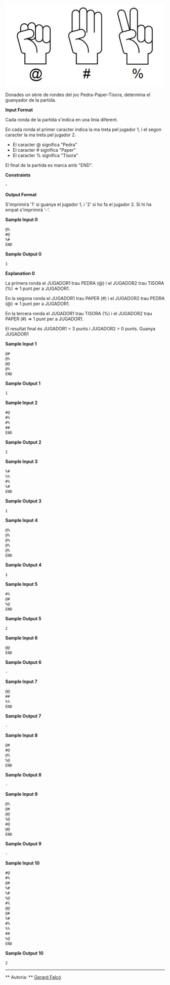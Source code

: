![image](1571220517-743a865526-istockphoto-824700882-612x612.jpg)

Donades un sèrie de rondes del joc Pedra-Paper-Tisora, determina el
guanyador de la partida.

**Input Format**

Cada ronda de la partida s'indica en una línia diferent.

En cada ronda el primer caracter indica la ma treta pel jugador 1, i el
segon caracter la ma treta pel jugador 2.

  - El caracter @ significa "Pedra"
  - El caracter \# significa "Paper"
  - El caracter % significa "Tisora"

El final de la partida es marca amb "END".

**Constraints**

\-

**Output Format**

S'imprimirà '1' si guanya el jugador 1, i '2' si ho fa el jugador 2. Si
hi ha empat s'imprimirà '-'.

**Sample Input 0**

    @%
    #@
    %#
    END

**Sample Output 0**

``` 
1
```

**Explanation 0**

La primera ronda el JUGADOR1 trau PEDRA (@) i el JUGADOR2 trau TISORA
(%) =\> 1 punt per a JUGADOR1.

En la segona ronda el JUGADOR1 trau PAPER (\#) i el JUGADOR2 trau PEDRA
(@) =\> 1 punt per a JUGADOR1.

En la tercera ronda el JUGADOR1 trau TISORA (%) i el JUGADOR2 trau PAPER
(\#) =\> 1 punt per a JUGADOR1.

El resultat final és JUGADOR1 = 3 punts i JUGADOR2 = 0 punts. Guanya
JUGADOR1

**Sample Input 1**

    @#
    @%
    @@
    @%
    END

**Sample Output 1**

``` 
1
```

**Sample Input 2**

    #@
    #%
    #%
    ##
    END

**Sample Output 2**

``` 
2
```

**Sample Input 3**

    %#
    %%
    #%
    %#
    END

**Sample Output 3**

``` 
1
```

**Sample Input 4**

    @%
    @%
    @%
    @%
    @%
    END

**Sample Output 4**

``` 
1
```

**Sample Input 5**

    #%
    @#
    %@
    END

**Sample Output 5**

``` 
2
```

**Sample Input 6**

    @@
    END

**Sample Output 6**

``` 
-
```

**Sample Input 7**

    @@
    ##
    %%
    END

**Sample Output 7**

``` 
-
```

**Sample Input 8**

    @#
    #@
    @%
    %@
    END

**Sample Output 8**

``` 
-
```

**Sample Input 9**

    @%
    @#
    @@
    %@
    #@
    @@
    END

**Sample Output 9**

``` 
-
```

**Sample Input 10**

    #@
    #%
    @#
    %#
    %#
    %@
    #%
    @@
    @#
    %#
    #%
    %%
    ##
    %@
    END

**Sample Output 10**

``` 
2
```

----------

** Autoria: **
[Gerard Falcó](https://github.com/gerardfp)
